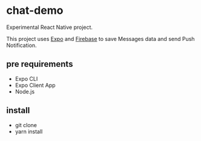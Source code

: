 # chat-demo

Experimental React Native project.

This project uses [Expo](https://expo.io/) and [Firebase](https://firebase.google.com/?hl=ja) to save Messages data and send Push Notification.

## pre requirements

- Expo CLI
- Expo Client App
- Node.js

## install

- git clone
- yarn install
